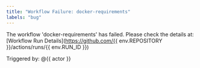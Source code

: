 ```yaml
---
title: "Workflow Failure: docker-requirements"
labels: "bug"
---
```


The workflow 'docker-requirements' has failed. Please check the details at: [Workflow
Run Details](https://github.com/{{ env.REPOSITORY }}/actions/runs/{{ env.RUN_ID }})

Triggered by: @{{ actor }}
